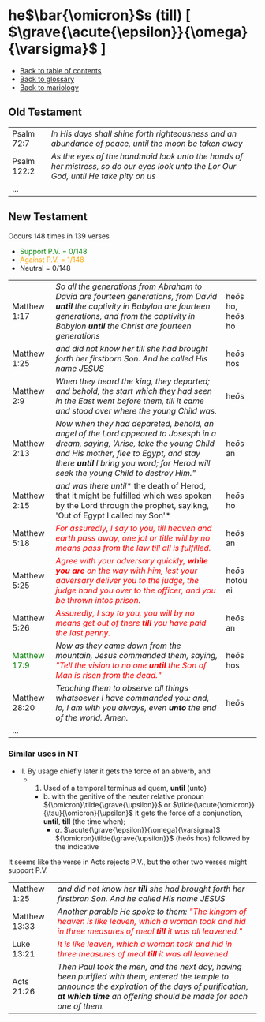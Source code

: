 # <Greek>he</Greek>$\bar{\omicron}$<Greek>s</Greek> (till) [ $\grave{\acute{\epsilon}}{\omega}{\varsigma}$ ]
- [Back to table of contents](../README.md)
- [Back to glossary](../Glossary.md)
- [Back to mariology](../Mariology.md)

## Old Testament
|      |           |
| ---- | --------- |
| Psalm 72:7 | *In His days shall shine forth righteousness and an abundance of peace, until the moon be taken away* | 
| Psalm 122:2 | *As the eyes of the handmaid look unto the hands of her mistress, so do our eyes look unto the Lor Our God, until He take pity on us* | 
| ... |  | 


## New Testament
Occurs 148 times in 139 verses
- <g>Support P.V. = 0/148</g>
- <o>Against P.V. = 1/148</o>
- Neutral = 0/148

|      |           |   |
| ---- | --------- | - |
| Matthew 1:17 | *So all the generations from Abraham to David are fourteen generations, from David **until** the captivity in Babylon are fourteen generations, and from the captivity in Babylon **until** the Christ are fourteen generations* | <Greek>he</Greek>$\bar{o}$<Greek>s</Greek> ho, <Greek>he</Greek>$\bar{o}$<Greek>s</Greek> ho |
| Matthew 1:25 | *and did not know her *till* she had brought forth her firstborn Son.  And he called His name JESUS* | <Greek>he</Greek>$\bar{o}$<Greek>s</Greek> hos |
| Matthew 2:9 | *When they heard the king, they departed; and behold, the start which they had seen in the East went before them, *till* it came and stood over where the young Child was.* | <Greek>he</Greek>$\bar{o}$<Greek>s</Greek> |
| Matthew 2:13 |*Now when they had depareted, behold, an angel of the Lord appeared to Josesph in a dream, saying, 'Arise, take the young Child and His mother, flee to Egypt, and stay there **until** I bring you word; for Herod will seek the young Child to destroy Him."* | <Greek>he</Greek>$\bar{o}$<Greek>s</Greek> an |
| Matthew 2:15 | *and was there until** the death of Herod, that it might be fulfilled which was spoken by the Lord through the prophet, sayikng, 'Out of Egypt I called my Son'* | <Greek>he</Greek>$\bar{o}$<Greek>s</Greek> ho |
| Matthew 5:18 | *<Jesus>For assuredly, I say to you, *till* heaven and earth pass away, one jot or title will by no means pass from the law *till* all is fulfilled.</Jesus>* | <Greek>he</Greek>$\bar{o}$<Greek>s</Greek> an |
| Matthew 5:25 | *<Jesus>Agree with your adversary quickly, **while you are** on the way with him, lest your adversary deliver you to the judge, the judge hand you over to the officer, and you be thrown intos prison.</Jesus>* | <Greek>he</Greek>$\bar{o}$<Greek>s</Greek> hotou ei |
| Matthew 5:26 | *<Jesus>Assuredly, I say to you, you will by no means get out of there **till** you have paid the last penny.</Jesus>* | <Greek>he</Greek>$\bar{o}$<Greek>s</Greek> an |
| <g>Matthew 17:9</g> | *Now as they came down from the mountain, Jesus commanded them, saying, <Jesus>"Tell the vision to no one **until** the Son of Man is risen from the dead."</Jesus>* | <Greek>he</Greek>$\bar{o}$<Greek>s</Greek> hos |
| Matthew 28:20 | *Teaching them to observe all things whatsoever I have commanded you: and, lo, I am with you always, even **unto** the end of the world. Amen.* | <Greek>he</Greek>$\bar{o}$<Greek>s</Greek> |
| ... |  | 


### Similar uses in NT
- II. By usage chiefly later it gets the force of an abverb, and 
    - 1. Used of a temporal terminus ad quem, **until** (unto)
        - b. with the genitive of the neuter relative pronoun ${\omicron}\tilde{\grave{\upsilon}}$ or $\tilde{\acute{\omicron}}{\tau}{\omicron}{\upsilon}$ it gets the force of a conjunction, **until**, **till** (the time when);
            - ${\alpha}$. $\acute{\grave{\epsilon}}{\omega}{\varsigma}$  ${\omicron}\tilde{\grave{\upsilon}}$  (<Greek>he</Greek>$\bar{o}$<Greek>s</Greek> hos) followed by the indicative 

It seems like the verse in Acts rejects P.V., but the other two verses might support P.V.

|      |           | 
| ---- | --------- | 
| Matthew 1:25 | *and did not know her **till** she had brought forth her firstbron Son. And he called His name JESUS* |
| Matthew 13:33 | *Another parable He spoke to them: <Jesus>"The kingom of heaven is like leaven, which a woman took and hid in three measures of meal **till** it was all leavened."</Jesus>* |
| Luke 13:21 | *<Jesus>It is like leaven, which a woman took and hid in three measures of meal **till** it was all leavened</Jesus>* |
| Acts 21:26 | *Then Paul took the men, and the next day, having been purified with them, entered the temple to announce the expiration of the days of purification, **at which time** an offering should be made for each one of them.* |

<style>
    Jesus { color: Red }
    Greek { margin:0; padding:0; letter-spacing:0px; }
    /* redbold { color: Red; font-weight: bold } */
    o { color: orange }
    g { color: green }
</style>

<!-- 
writing greek letters
$\beta$
$\`{o}$
 -->
